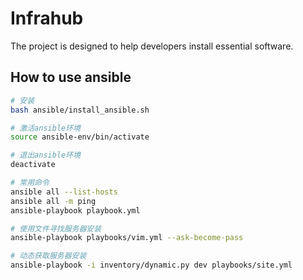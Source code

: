 # Infrahub
The project is designed to help developers install essential software.

## How to use ansible
~~~bash
# 安装
bash ansible/install_ansible.sh

# 激活ansible环境
source ansible-env/bin/activate

# 退出ansible环境
deactivate

# 常用命令
ansible all --list-hosts
ansible all -m ping
ansible-playbook playbook.yml

# 使用文件寻找服务器安装
ansible-playbook playbooks/vim.yml --ask-become-pass

# 动态获取服务器安装
ansible-playbook -i inventory/dynamic.py dev playbooks/site.yml
~~~
